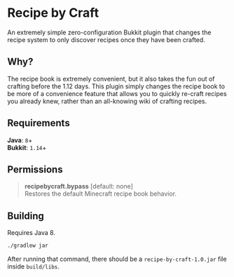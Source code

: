 # Recipe by Craft
An extremely simple zero-configuration Bukkit plugin that changes the recipe system to only discover recipes once they have been crafted. 



## Why?
The recipe book is extremely convenient, but it also takes the fun out of crafting before the 1.12 days.
This plugin simply changes the recipe book to be more of a convenience feature that allows you to quickly re-craft recipes you already knew, rather than an all-knowing wiki of crafting recipes.



## Requirements
**Java**: `8`+  
**Bukkit**: `1.14`+  



## Permissions

> **recipebycraft.bypass** [default: none]  
> Restores the default Minecraft recipe book behavior.



## Building

Requires Java 8.

```bash
./gradlew jar
```

After running that command, there should be a `recipe-by-craft-1.0.jar` file inside `build/libs`. 

